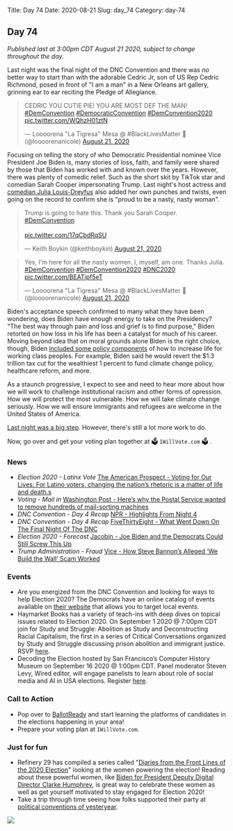Title: Day 74
Date: 2020-08-21
Slug: day_74
Category: day-74

## Day 74   

_Published last at 3:00pm CDT August 21 2020, subject to change throughout the day._

Last night was the final night of the DNC Convention and there was *no* better way to start than with the adorable Cedric Jr, son of US Rep Cedric Richmond, posed in front of "I am a man" in a New Orleans art gallery, grinning ear to ear reciting the Pledge of Allegiance.

<blockquote class="twitter-tweet"><p lang="en" dir="ltr">CEDRIC YOU CUTIE PIE! YOU ARE MOST DEF THE MAN! <a href="https://twitter.com/hashtag/DemConvention?src=hash&amp;ref_src=twsrc%5Etfw">#DemConvention</a> <a href="https://twitter.com/hashtag/DemocraticConvention?src=hash&amp;ref_src=twsrc%5Etfw">#DemocraticConvention</a> <a href="https://twitter.com/hashtag/DemConvention2020?src=hash&amp;ref_src=twsrc%5Etfw">#DemConvention2020</a> <a href="https://t.co/WQhzH01ztN">pic.twitter.com/WQhzH01ztN</a></p>&mdash; Loooorena &quot;La Tigresa&quot; Mesa @ #BlackLivesMatter 🖤 (@loooorenanicole) <a href="https://twitter.com/loooorenanicole/status/1296616006312439809?ref_src=twsrc%5Etfw">August 21, 2020</a></blockquote> <script async src="https://platform.twitter.com/widgets.js" charset="utf-8"></script> 

Focusing on telling the story of who Democratic Presidential nominee Vice President Joe Biden is, many stories of loss, faith, and family were shared by those that Biden has worked with and known over the years. However, there was plenty of comedic relief. Such as the short skit by TikTok star and comedian Sarah Cooper impersonating Trump. Last night's host actress and [comedian Julia Louis-Dreyfus](https://www.independent.co.uk/news/world/americas/us-election/julia-louis-dreyfus-dnc-speech-trump-joe-biden-2020-election-veep-a9681146.html) also added her own punches and twists, even going on the record to confirm she is "proud to be a nasty, nasty woman".

<blockquote class="twitter-tweet"><p lang="en" dir="ltr">Trump is going to hate this. Thank you Sarah Cooper. <a href="https://twitter.com/hashtag/DemConvention?src=hash&amp;ref_src=twsrc%5Etfw">#DemConvention</a> <br><br> <a href="https://t.co/17qCbdRqSU">pic.twitter.com/17qCbdRqSU</a></p>&mdash; Keith Boykin (@keithboykin) <a href="https://twitter.com/keithboykin/status/1296624666832969729?ref_src=twsrc%5Etfw">August 21, 2020</a></blockquote> <script async src="https://platform.twitter.com/widgets.js" charset="utf-8"></script> 

<blockquote class="twitter-tweet"><p lang="en" dir="ltr">Yes, I&#39;m here for all the nasty women. I, myself, am one. Thanks Julia. <a href="https://twitter.com/hashtag/DemConvention?src=hash&amp;ref_src=twsrc%5Etfw">#DemConvention</a> <a href="https://twitter.com/hashtag/DemConvention2020?src=hash&amp;ref_src=twsrc%5Etfw">#DemConvention2020</a> <a href="https://twitter.com/hashtag/DNC2020?src=hash&amp;ref_src=twsrc%5Etfw">#DNC2020</a> <a href="https://t.co/BEATipf5eT">pic.twitter.com/BEATipf5eT</a></p>&mdash; Loooorena &quot;La Tigresa&quot; Mesa @ #BlackLivesMatter 🖤 (@loooorenanicole) <a href="https://twitter.com/loooorenanicole/status/1296621977390714881?ref_src=twsrc%5Etfw">August 21, 2020</a></blockquote> <script async src="https://platform.twitter.com/widgets.js" charset="utf-8"></script> 

Biden's acceptance speech confirmed to many what they have been wondering, does Biden have enough energy to take on the Presidency? "The best way through pain and loss and grief is to find purpose," Biden retorted on how loss in his life has been a catalyst for much of his career. Moving beyond idea that on moral grounds alone Biden is the right choice, though, Biden [included some policy components](https://www.cnn.com/2020/08/20/politics/biden-dnc-speech-transcript/index.html) of how to increase life for working class peoples. For example, Biden said he would revert the $1.3 trillion tax cut for the wealthiest 1 percent to fund climate change policy, healthcare reform, and more. 

As a staunch progressive, I expect to see and need to hear more about how we will work to challenge institutional racism and other forms of opression. How we will protect the most vulnerable. How we will take climate change seriously. How we will ensure immigrants and refugees are welcome in the United States of America.

[Last night was a big step](https://www.nytimes.com/2020/08/21/opinion/joe-biden-speech.html). However, there's still a lot more work to do.

Now, go over and get your voting plan together at 🗳️ `IWillVote.com` 🗳️ .


### News

- *Election 2020 - Latinx Vote* [The American Prospect - Voting for Our Lives: For Latino voters, changing the nation’s rhetoric is a matter of life and death.s](https://prospect.org/politics/voting-for-our-lives-biden-latino-voters-democratic-convention/)
- *Voting - Mail in* [Washington Post - Here’s why the Postal Service wanted to remove hundreds of mail-sorting machines](https://www.washingtonpost.com/business/2020/08/20/postal-service-mail-sorters-removals/)
- *DNC Convention - Day 4 Recap* [NPR - Highlights From Night 4](https://apps.npr.org/liveblogs/20200820-dnc/)
- *DNC Convention - Day 4 Recap* [FiveThirtyEight - What Went Down On The Final Night Of The DNC](https://fivethirtyeight.com/live-blog/dnc-convention-biden-2020-election/)
- *Election 2020 - Forecast* [Jacobin - Joe Biden and the Democrats Could Still Screw This Up](https://jacobinmag.com/2020/08/joe-biden-donald-trump-polls-dnc-convention)
- *Trump Administration - Fraud* [Vice - How Steve Bannon’s Alleged ‘We Build the Wall’ Scam Worked](https://www.vice.com/en_us/article/n7w54d/how-steve-bannons-alleged-we-build-the-wall-scam-worked)

### Events

- Are you energized from the DNC Convention and looking for ways to help Election 2020? The Democrats have an online catalog of events available on [their website](https://events.democrats.org/) that allows you to target local events.
- Haymarket Books has a variety of teach-ins with deep dives on topical issues related to Election 2020. On September 1 2020 @ 7:00pm CDT join for Study and Struggle: Abolition as Study and Deconstructing Racial Capitalism, the first in a series of Critical Conversations organized by Study and Struggle discussing prison abolition and immigrant justice. RSVP [here](https://www.haymarketbooks.org/events/174-study-and-struggle-abolition-as-study-and-deconstructing-racial-capitalism).
- Decoding the Election hosted by San Francisco’s Computer History Museum on September 16 2020 @ 1:00pm CDT. Panel moderator Steven Levy, Wired editor, will engage panelists to learn about role of social media and AI in USA elections. Register [here](https://www.eventbrite.com/e/decoding-the-election-tickets-116013187567?aff=ebdssbonlinesearch).

### Call to Action

- Pop over to [BallotReady](https://www.ballotready.org/) and start learning the platforms of candidates in the elections happening in your area! 
- Prepare your voting plan at `IWillVote.com`.

### Just for fun

- Refinery 29 has compiled a series called "[Diaries from the Front Lines of the 2020 Election](https://www.refinery29.com/en-us/2020/05/9749567/jess-morales-rocketto-political-director-diary-coronavirus)" looking at the women powering the election! Reading about these powerful women,  like [Biden for President Deputy Digital Director Clarke Humphrey](https://www.refinery29.com/en-us/2020/08/9970071/dnc-joe-biden-campaign-online-fundraising-director-clarke-humphrey-diary), is great way to celebrate these women as well as get yourself motivated to stay engaged for Election 2020!
- Take a trip through time seeing how folks supported their party at [political conventions of yesteryear](https://www.buzzfeednews.com/article/katebubacz/dnc-rnc-convention-style-photos).

<img src="theme/images/dnc-1964-donkey.png">